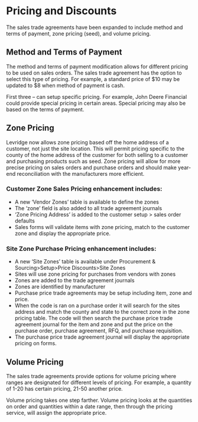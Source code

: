 ﻿# Pricing and Discounts

The sales trade agreements have been expanded to include method and terms of payment, zone pricing (seed), and volume pricing.

## Method and Terms of Payment
The method and terms of payment modification allows for different pricing to be used on sales orders. The sales trade agreement has the option to select this type of pricing.  For example, a standard price of $10 may be updated to $8 when method of payment is cash.

First three – can setup specific pricing. For example, John Deere Financial could provide special pricing in certain areas. Special pricing may also be based on the terms of payment.  

## Zone Pricing
Levridge now allows zone pricing based off the home address of a customer, not just the site location.  This will permit pricing specific to the county of the home address of the customer for both selling to a customer and purchasing products such as seed.  Zone pricing will allow for more precise pricing on sales orders and purchase orders and should make year-end reconciliation with the manufacturers more efficient.

### Customer Zone Sales Pricing enhancement includes:

- A new ‘Vendor Zones’ table is available to define the zones
- The ‘zone’ field is also added to all trade agreement journals
- ‘Zone Pricing Address’ is added to the customer setup > sales order defaults
- Sales forms will validate items with zone pricing, match to the customer zone and display the appropriate price.

### Site Zone Purchase Pricing enhancement includes:

- A new ‘Site Zones’ table is available under Procurement & Sourcing>Setup>Price Discounts>Site Zones
- Sites will use zone pricing for purchases from vendors with zones
- Zones are added to the trade agreement journals
- Zones are identified by manufacturer
- Purchase price trade agreements may be setup including item, zone and price.
- When the code is ran on a purchase order it will search for the sites address and match the county and state to the correct zone in the zone pricing table. The code will then  search the purchase price trade agreement journal for the item and zone and put the price on the purchase order, purchase agreement, RFQ, and purchase requisition.
- The purchase price trade agreement journal will display the appropriate pricing on forms.

## Volume Pricing
The sales trade agreements provide options for volume pricing where ranges are designated for different levels of pricing. For example, a quantity of 1-20 has certain pricing, 21-50 another price.

Volume pricing takes one step farther. Volume pricing looks at the quantities on order and quantities within a date range, then through the pricing service, will assign the appropriate price.